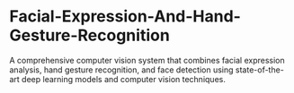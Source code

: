 # Facial-Expression-And-Hand-Gesture-Recognition
A comprehensive computer vision system that combines facial expression analysis, hand gesture recognition, and face detection using state-of-the-art deep learning models and computer vision techniques.
